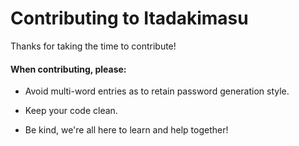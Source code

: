# Contributing to Itadakimasu

Thanks for taking the time to contribute!

#### **When contributing, please:**

* Avoid multi-word entries as to retain password generation style.

* Keep your code clean.

* Be kind, we're all here to learn and help together!

